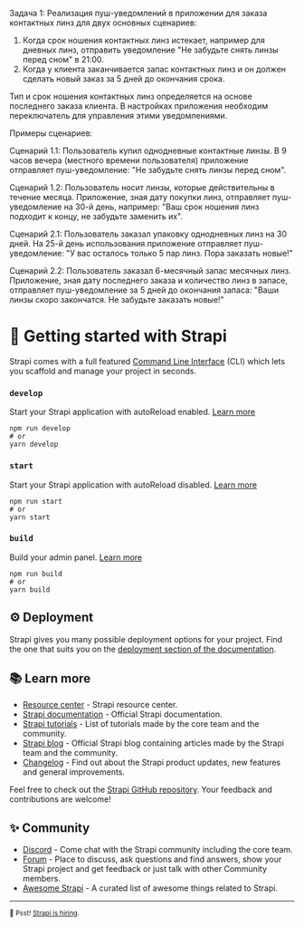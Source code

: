 Задача 1: Реализация пуш-уведомлений в приложении для заказа контактных линз для двух основных сценариев:

1. Когда срок ношения контактных линз истекает, например для дневных линз, отправить уведомление "Не забудьте снять линзы перед сном" в 21:00.
2. Когда у клиента заканчивается запас контактных линз и он должен сделать новый заказ за 5 дней до окончания срока.

Тип и срок ношения контактных линз определяется на основе последнего заказа клиента. В настройках приложения необходим переключатель для управления этими уведомлениями.

Примеры сценариев:

Сценарий 1.1:
Пользователь купил однодневные контактные линзы. В 9 часов вечера (местного времени пользователя) приложение отправляет пуш-уведомление: "Не забудьте снять линзы перед сном".

Сценарий 1.2:
Пользователь носит линзы, которые действительны в течение месяца. Приложение, зная дату покупки линз, отправляет пуш-уведомление на 30-й день, например: "Ваш срок ношения линз подходит к концу, не забудьте заменить их".

Сценарий 2.1:
Пользователь заказал упаковку однодневных линз на 30 дней. На 25-й день использования приложение отправляет пуш-уведомление: "У вас осталось только 5 пар линз. Пора заказать новые!"

Сценарий 2.2:
Пользователь заказал 6-месячный запас месячных линз. Приложение, зная дату последнего заказа и количество линз в запасе, отправляет пуш-уведомление за 5 дней до окончания запаса: "Ваши линзы скоро закончатся. Не забудьте заказать новые!"

# 🚀 Getting started with Strapi

Strapi comes with a full featured [Command Line Interface](https://docs.strapi.io/developer-docs/latest/developer-resources/cli/CLI.html) (CLI) which lets you scaffold and manage your project in seconds.

### `develop`

Start your Strapi application with autoReload enabled. [Learn more](https://docs.strapi.io/developer-docs/latest/developer-resources/cli/CLI.html#strapi-develop)

```
npm run develop
# or
yarn develop
```

### `start`

Start your Strapi application with autoReload disabled. [Learn more](https://docs.strapi.io/developer-docs/latest/developer-resources/cli/CLI.html#strapi-start)

```
npm run start
# or
yarn start
```

### `build`

Build your admin panel. [Learn more](https://docs.strapi.io/developer-docs/latest/developer-resources/cli/CLI.html#strapi-build)

```
npm run build
# or
yarn build
```

## ⚙️ Deployment

Strapi gives you many possible deployment options for your project. Find the one that suits you on the [deployment section of the documentation](https://docs.strapi.io/developer-docs/latest/setup-deployment-guides/deployment.html).

## 📚 Learn more

- [Resource center](https://strapi.io/resource-center) - Strapi resource center.
- [Strapi documentation](https://docs.strapi.io) - Official Strapi documentation.
- [Strapi tutorials](https://strapi.io/tutorials) - List of tutorials made by the core team and the community.
- [Strapi blog](https://docs.strapi.io) - Official Strapi blog containing articles made by the Strapi team and the community.
- [Changelog](https://strapi.io/changelog) - Find out about the Strapi product updates, new features and general improvements.

Feel free to check out the [Strapi GitHub repository](https://github.com/strapi/strapi). Your feedback and contributions are welcome!

## ✨ Community

- [Discord](https://discord.strapi.io) - Come chat with the Strapi community including the core team.
- [Forum](https://forum.strapi.io/) - Place to discuss, ask questions and find answers, show your Strapi project and get feedback or just talk with other Community members.
- [Awesome Strapi](https://github.com/strapi/awesome-strapi) - A curated list of awesome things related to Strapi.

---

<sub>🤫 Psst! [Strapi is hiring](https://strapi.io/careers).</sub>
